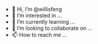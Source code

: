 - 👋 Hi, I’m @willisfeng
- 👀 I’m interested in ...
- 🌱 I’m currently learning ...
- 💞️ I’m looking to collaborate on ...
- 📫 How to reach me ...

<!---
willisfeng/willisfeng is a ✨ special ✨ repository because its `README.md` (this file) appears on your GitHub profile.
You can click the Preview link to take a look at your changes.
--->
